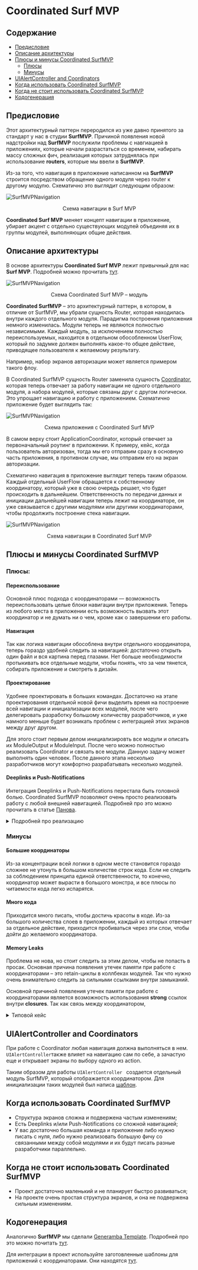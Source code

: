 # **Coordinated Surf MVP**

## Содержание

* [Предисловие](#предисловие)
* [Описание архитектуры](#описание-архитектуры)
* [Плюсы и минусы Coordinated SurfMVP](#плюсы-и-минусы-coordinated-surfmvp)
  * [Плюсы](#плюсы)
  * [Минусы](#минусы)
* [UIAlertController and Coordinators](#uialertcontroller-and-coordinators)
* [Когда использовать Coordinated SurfMVP](#когда-использовать-coordinated-surfmvp)
* [Когда не стоит использовать Coordinated SurfMVP](#когда-не-стоит-использовать-coordinated-surfmvp)
* [Кодогенерация](#кодогенерация)

## Предисловие

Этот архитектурный паттерн переродился из уже давно принятого за стандарт у нас в студии **SurfMVP**. Причиной появления новой надстройки над **SurfMVP** послужили проблемы с навгиацией в приложениях, которые начали разрастаться со временем, набирать массу сложных фич, реализация которых затруднялась при использование **routers**, которые мы ввели в **SurfMVP**. 

Из-за того, что навигация в приложение написанном на **SurfMVP** строится посредством обращение одного модуля через router к другому модулю. Схематично это выглядит следующим образом: 

![SurfMVPNavigation](sources/surf_mvp_navigation.jpeg)

<p align="center">Схема навигации в Surf MVP</p>

**Coordinated Surf MVP** меняет концепт навигации в приложение, убирает акцент с отдельно существующих модулей объединяя их в группы модулей, выполняющих общие действия. 

## Описание архитектуры 

В основе архитектуры **Coordinated Surf MVP** лежит привычный для нас **Surf MVP**. Подробней можно прочитать [тут](Surf_MVP.md). 

![SurfMVPNavigation](sources/coordinated_surf_mvp.jpeg)

<p align="center">Схема Coordinated Surf MVP – модуль</p>

**Coordinated SurfMVP** – это архитектурный паттерн, в котором, в отличие от SurfMVP, мы убрали сущность Router, которая находилась внутри каждого отдельного модуля. Парадигма построения приложения немного изменилась. Модули теперь не являются полностью независимыми. Каждый модуль, за исключением полностью переиспользуемых, находится в отдельном обособленном UserFlow, который по задумке должен выполнять какое-то общее действие, приводящее пользователя к желаемому результату.

Например, набор экранов авторизации может является примером такого флоу. 

В Coordinated SurfMVP сущность Router заменила сущность [Coordinator](http://khanlou.com/2015/01/the-coordinator/), которая теперь отвечает за работу навигации не одного отдельного модуля, а набора модулей, которые связаны друг с другом логически. Это упрощает навигацию и работу с приложением. Схематично приложение будет выглядить так: 

![SurfMVPNavigation](sources/сoordinated_surf_mvp_scheme.jpeg)

<p align="center">Схема приложения с Coordinated Surf MVP</p>

В самом верху стоит ApplicationCoordinator, который отвечает за первоначальный роутинг в приложении. К примеру, кейс, когда пользователь авторизован, тогда мы его отправим сразу в основную часть приложения, в противном случае, мы отправим его на экран авторизации.

Схематично навигация в приложение выглядит теперь таким образом. Каждый отдельный UserFlow обращается к собственному координатору, который уже в свою очередь решает, что будет происходить в дальнейшем. Ответственность по передачи данных и инициации дальнейшей навигации теперь лежит на координаторе, он уже связывается с другими модулями или другими координаторами, чтобы продолжить построение стека навигации.

![SurfMVPNavigation](sources/coordniated_surf_mvp_navigation.jpeg)

<p align="center">Схема навигации в Coordinated Surf MVP</p>

## Плюсы и минусы Coordinated SurfMVP

### **Плюсы:**

#### Переиспользование

Основной плюс подхода с координаторами — возможность переиспользовать целые блоки навигации внутри приложения. Теперь из любого места в приложении есть возможность вызвать этот координатор и не думать ни о чем, кроме как о завершении его работы.

#### Навигация

Так как логика навигации обособлена внутри отдельного координатора, теперь гораздо удобней следить за навигацией: достаточно открыть один файл и вся картина перед глазами. Нет больше необходимости протыкивать все отдельные модули, чтобы понять, что за чем тянется, собирать приложение и смотреть в дизайн.

#### Проектирование

Удобнее проектировать в больших командах. Достаточно на этапе проектирования отдельной новой фичи выделить время на построение всей навигации и инициализации всех модулей, после чего делегировать разработку большому количеству разработчиков, и уже намного меньше будет возникать проблем с интеграцией этих экранов между друг другом. 

Для этого стоит первым делом инициализировть все модули и описать их ModuleOutput и ModuleInput. После чего можно полностью реализовать Coordinator и связать все модули. Данную задачу может выполнять один человек. После данного этапа несколько разработчиков могут комфортно разрабатывать несколько модулей. 

#### Deeplinks и Push-Notifications

Интеграция Deeplinks и Push-Notifications перестала быть головной болью. Coordinated SurfMVP позволяют очень просто реализовать работу с любой внешней навигацией. Подробней про это можно прочитать в статье [Панова](https://medium.com/blacklane-engineering/coordinators-essential-tutorial-part-ii-b5ab3eb4a74). 

<details>
<summary>Подробней про реализацию</summary>

Для того чтобы держать всю информацию о навигации в одном месте создаем enum `DeepLinksOptions` в нем определяются все конечные модули, до куда мы хотим добраться. Далее необходимо реализовать методы по инициализации этого enum из мест где обрабатываются DeepLinks и/или Push-Notifications.

После чего экземпляры данного enum необходимо пробросить по методам `start(with deepLinkOption: DeepLinkOption?)` до координатора, который сможет отобразить целевой экран. Таким образом выстраивается цепочка экранов, которые необходимо отобразить. 

В случае если DeepLink или Push-Notification приходит в момент, когда приложение активно, то в координаторах необходимых для построения стека приложения нам необходимо определить методы `handle(deepLinkOption: DeepLinkOption)`, которые позволят добраться до нужного координатора без пересоздания. 

Для определения, создан ли уже нужный дочерний координатор необходимо использовать generic-метод `hasDependency<T>(ofType: T.Type)`, и уже основываясь на полученном зачение необходимо обрабатывать методы start или handle.
</details>

### Минусы

#### Большие координаторы

Из-за концентрации всей логики в одном месте становится гораздо сложнее не утонуть в большом количестве строк кода. Если не следить за соблюдением принципа единой ответственности, то конечно, координатор может вырасти в большого монстра, и все плюсы по читаемости кода легко испарятся.

#### Много кода

Приходится много писать, чтобы достичь красоты в коде. Из-за большого количества слоев в приложении, каждый из которых отвечает за отдельное действие, приходится пробиваться через эти слои, чтобы дойти до желаемого координатора.

#### Memory Leaks

Проблема не нова, но стоит следить за этим делом, чтобы не попасть в просак. Основная причина появления утечек памяти при работе с координаторами – это retain-циклы в коллбеках модулей. Так что нужно очень внимательно следить за сильными ссылками внутри замыканий.

Основной причиной появления утечек памяти при работе с координаторами является возможность использования **strong** ссылок внутри **closures**. Так как связь между координатором, 

<details>
<summary>Типовой кейс</summary>
Типовой кейс — инициализация нового Координатора и реализация closure finishFlow. Захват weak coordinator является обязательным, иначе Координатор будет ссылаться сам на себя, что повлечет утечку в виде AuthCoordinator.

```Swift
    func runAuthFlow() {
        let coordinator = AuthCoordinator(router: MainRouter())
        coordinator.finishFlow = { [weak self, weak coordinator] in
            self?.removeDependency(coordinator)
        }
        self.addDependency(coordinator)
        coordinator.start()
    }
```
</details>

## UIAlertController and Coordinators

При работе с Coordinator любая навигация должна выполняться в нем. `UIAlertController`также влияет на навигацию сам по себе, а зачастую еще и открывает экраны по выбору одного из action.

Таким образом для работы `UIAlertController ` создается отдельный модуль SurfMVP, который отображается координатором. Для инициализации таких модулей был написа [шаблон](https://github.com/surfstudio/generamba-templates/tree/master/surf_mvp_coordinatable_alert). 

## Когда использовать Coordinated SurfMVP

- Структура экранов сложна и подвержена частым изменениям;
- Есть Deeplinks и/или Push-Notifications со сложной навигацией;
- У вас достаточно большая команда и приложение либо нужно писать с нуля, либо нужно реализовать большую фичу со связанными между собой модулями и их будут писать разные разработчики параллельно. 

## Когда не стоит использовать Coordinated SurfMVP

- Проект достаточно маленький и не планирует быстро развиваться;
- На проекте очень простая структура экранов, и она не подвержена сильным изменениям.



## Кодогенерация 

Аналогично **SurfMVP** мы сделали [Generamba Template](https://github.com/surfstudio/generamba-templates). Подробней про это можно почитать [тут](Surf_MVP.md). 

Для интеграции в проект используйте заготовленные шаблоны для приложений с координаторами. Они находятся [тут](https://github.com/surfstudio/Xcode-Project-Templates).
